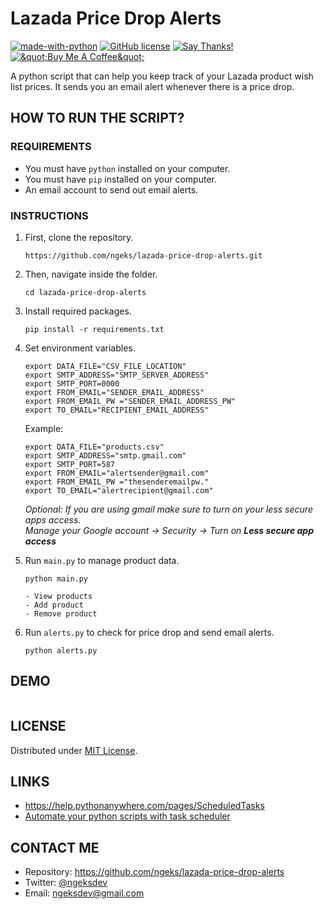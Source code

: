 <h1 class="code-line" data-line-start=0 data-line-end=1 ><a id="Lazada_Price_Drop_Alerts_0"></a>Lazada Price Drop Alerts</h1>
<p class="has-line-data" data-line-start="1" data-line-end="3"><a href="https://www.python.org/"><img src="https://img.shields.io/badge/Made%20with-Python-1f425f.svg" alt="made-with-python"></a> <a href="https://github.com/ngeks/lazada-price-drop-alerts/blob/main/LICENSE"><img src="https://badgen.net/github/license/Naereen/Strapdown.js" alt="GitHub license"></a> <a href="https://saythanks.io/to/ngeksdev"><img src="https://img.shields.io/badge/Say%20Thanks-!-1EAEDB.svg" alt="Say Thanks!"></a><br>
<a href="https://www.buymeacoffee.com/ngeks"><img src="https://www.buymeacoffee.com/assets/img/custom_images/orange_img.png" alt="&amp;quot;Buy Me A Coffee&amp;quot;"></a></p>
<p class="has-line-data" data-line-start="4" data-line-end="5">A python script that can help you keep track of your Lazada product wish list prices. It sends you an email alert whenever there is a price drop.</p>
<h2 class="code-line" data-line-start=6 data-line-end=7 ><a id="HOW_TO_RUN_THE_SCRIPT_6"></a>HOW TO RUN THE SCRIPT?</h2>
<h3 class="code-line" data-line-start=7 data-line-end=8 ><a id="REQUIREMENTS_7"></a>REQUIREMENTS</h3>
<ul>
<li class="has-line-data" data-line-start="8" data-line-end="9">You must have <code>python</code> installed on your computer.</li>
<li class="has-line-data" data-line-start="9" data-line-end="10">You must have <code>pip</code> installed on your computer.</li>
<li class="has-line-data" data-line-start="10" data-line-end="12">An email account to send out email alerts.</li>
</ul>
<h3 class="code-line" data-line-start=12 data-line-end=13 ><a id="INSTRUCTIONS_12"></a>INSTRUCTIONS</h3>
<ol>
<li class="has-line-data" data-line-start="13" data-line-end="18">
<p class="has-line-data" data-line-start="13" data-line-end="14">First, clone the repository.</p>
<pre><code class="has-line-data" data-line-start="15" data-line-end="17">https://github.com/ngeks/lazada-price-drop-alerts.git
</code></pre>
</li>
<li class="has-line-data" data-line-start="18" data-line-end="22">
<p class="has-line-data" data-line-start="18" data-line-end="19">Then, navigate inside the folder.</p>
<pre><code class="has-line-data" data-line-start="20" data-line-end="22">cd lazada-price-drop-alerts
</code></pre>
</li>
<li class="has-line-data" data-line-start="22" data-line-end="26">
<p class="has-line-data" data-line-start="22" data-line-end="23">Install required packages.</p>
<pre><code class="has-line-data" data-line-start="24" data-line-end="26">pip install -r requirements.txt
</code></pre>
</li>
<li class="has-line-data" data-line-start="26" data-line-end="48">
<p class="has-line-data" data-line-start="26" data-line-end="27">Set environment variables.</p>
<pre><code class="has-line-data" data-line-start="28" data-line-end="35">export DATA_FILE=&quot;CSV_FILE_LOCATION&quot;
export SMTP_ADDRESS=&quot;SMTP_SERVER_ADDRESS&quot;
export SMTP_PORT=0000
export FROM_EMAIL=&quot;SENDER_EMAIL_ADDRESS&quot;
export FROM_EMAIL_PW =&quot;SENDER_EMAIL_ADDRESS_PW&quot;
export TO_EMAIL=&quot;RECIPIENT_EMAIL_ADDRESS&quot;
</code></pre>
<p class="has-line-data" data-line-start="35" data-line-end="36">Example:</p>
<pre><code class="has-line-data" data-line-start="37" data-line-end="44">export DATA_FILE=&quot;products.csv&quot;
export SMTP_ADDRESS=&quot;smtp.gmail.com&quot;
export SMTP_PORT=587
export FROM_EMAIL=&quot;alertsender@gmail.com&quot;
export FROM_EMAIL_PW =&quot;thesenderemailpw.&quot;
export TO_EMAIL=&quot;alertrecipient@gmail.com&quot;
</code></pre>
<p class="has-line-data" data-line-start="45" data-line-end="47"><em>Optional: If you are using gmail make sure to turn on your less secure apps access.</em><br>
<em>Manage your Google account -&gt; Security -&gt; Turn on <strong>Less secure app access</strong></em></p>
</li>
<li class="has-line-data" data-line-start="48" data-line-end="57">
<p class="has-line-data" data-line-start="48" data-line-end="49">Run <code>main.py</code> to manage product data.</p>
<pre><code class="has-line-data" data-line-start="50" data-line-end="52">python main.py
</code></pre>
<pre><code class="has-line-data" data-line-start="53" data-line-end="57">- View products
- Add product
- Remove product
</code></pre>
</li>
<li class="has-line-data" data-line-start="57" data-line-end="61">
<p class="has-line-data" data-line-start="57" data-line-end="58">Run <code>alerts.py</code> to check for price drop and send email alerts.</p>
<pre><code class="has-line-data" data-line-start="59" data-line-end="61">python alerts.py
</code></pre>
</li>
</ol>
<h2 class="code-line" data-line-start=61 data-line-end=62 ><a id="DEMO_61"></a>DEMO</h2>
<p class="has-line-data" data-line-start="62" data-line-end="63"><img src="https://i.imgur.com/58494eW.gif" alt=""></p>
<h2 class="code-line" data-line-start=64 data-line-end=65 ><a id="LICENSE_64"></a>LICENSE</h2>
<p class="has-line-data" data-line-start="65" data-line-end="66">Distributed under <a href="https://github.com/ngeks/lazada-price-drop-alerts/blob/main/LICENSE">MIT License</a>.</p>
<h2 class="code-line" data-line-start=67 data-line-end=68 ><a id="LINKS_67"></a>LINKS</h2>
<ul>
<li class="has-line-data" data-line-start="68" data-line-end="69"><a href="https://help.pythonanywhere.com/pages/ScheduledTasks">https://help.pythonanywhere.com/pages/ScheduledTasks</a></li>
<li class="has-line-data" data-line-start="69" data-line-end="71"><a href="https://towardsdatascience.com/automate-your-python-scripts-with-task-scheduler-661d0a40b279">Automate your python scripts with task scheduler</a></li>
</ul>
<h2 class="code-line" data-line-start=71 data-line-end=72 ><a id="CONTACT_ME_71"></a>CONTACT ME</h2>
<ul>
<li class="has-line-data" data-line-start="72" data-line-end="73">Repository: <a href="https://github.com/ngeks/lazada-price-drop-alerts">https://github.com/ngeks/lazada-price-drop-alerts</a></li>
<li class="has-line-data" data-line-start="73" data-line-end="74">Twitter: <a href="https://twitter.com/ngeksdev">@ngeksdev</a></li>
<li class="has-line-data" data-line-start="74" data-line-end="75">Email: <a href="mailto:ngeksdev@gmail.com">ngeksdev@gmail.com</a></li>
</ul>